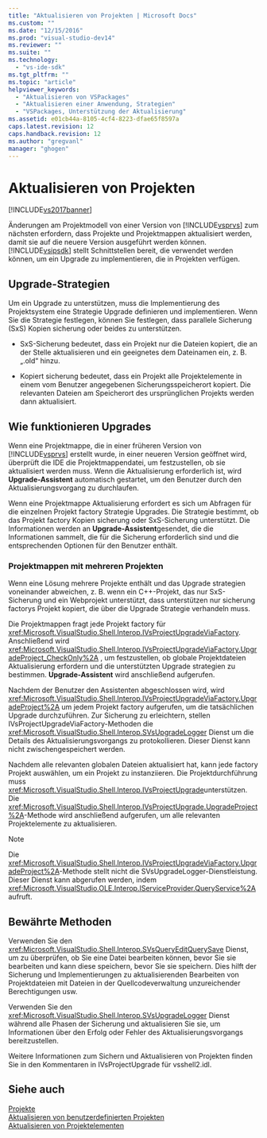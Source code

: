 ```yaml
---
title: "Aktualisieren von Projekten | Microsoft Docs"
ms.custom: ""
ms.date: "12/15/2016"
ms.prod: "visual-studio-dev14"
ms.reviewer: ""
ms.suite: ""
ms.technology: 
  - "vs-ide-sdk"
ms.tgt_pltfrm: ""
ms.topic: "article"
helpviewer_keywords: 
  - "Aktualisieren von VSPackages"
  - "Aktualisieren einer Anwendung, Strategien"
  - "VSPackages, Unterstützung der Aktualisierung"
ms.assetid: e01cb44a-8105-4cf4-8223-dfae65f8597a
caps.latest.revision: 12
caps.handback.revision: 12
ms.author: "gregvanl"
manager: "ghogen"
---
```

# Aktualisieren von Projekten
[!INCLUDE[vs2017banner](../../code-quality/includes/vs2017banner.md)]

Änderungen am Projektmodell von einer Version von [!INCLUDE[vsprvs](../../code-quality/includes/vsprvs_md.md)] zum nächsten erfordern, dass Projekte und Projektmappen aktualisiert werden, damit sie auf die neuere Version ausgeführt werden können.  [!INCLUDE[vsipsdk](../../extensibility/includes/vsipsdk_md.md)] stellt Schnittstellen bereit, die verwendet werden können, um ein Upgrade zu implementieren, die in Projekten verfügen.  
  
## Upgrade\-Strategien  
 Um ein Upgrade zu unterstützen, muss die Implementierung des Projektsystem eine Strategie Upgrade definieren und implementieren.  Wenn Sie die Strategie festlegen, können Sie festlegen, dass parallele Sicherung \(SxS\) Kopien sicherung oder beides zu unterstützen.  
  
-   SxS\-Sicherung bedeutet, dass ein Projekt nur die Dateien kopiert, die an der Stelle aktualisieren und ein geeignetes dem Dateinamen ein, z. B. „.old“ hinzu.  
  
-   Kopiert sicherung bedeutet, dass ein Projekt alle Projektelemente in einem vom Benutzer angegebenen Sicherungsspeicherort kopiert.  Die relevanten Dateien am Speicherort des ursprünglichen Projekts werden dann aktualisiert.  
  
## Wie funktionieren Upgrades  
 Wenn eine Projektmappe, die in einer früheren Version von [!INCLUDE[vsprvs](../../code-quality/includes/vsprvs_md.md)] erstellt wurde, in einer neueren Version geöffnet wird, überprüft die IDE die Projektmappendatei, um festzustellen, ob sie aktualisiert werden muss.  Wenn die Aktualisierung erforderlich ist, wird **Upgrade\-Assistent** automatisch gestartet, um den Benutzer durch den Aktualisierungsvorgang zu durchlaufen.  
  
 Wenn eine Projektmappe Aktualisierung erfordert es sich um Abfragen für die einzelnen Projekt factory Strategie Upgrades.  Die Strategie bestimmt, ob das Projekt factory Kopien sicherung oder SxS\-Sicherung unterstützt.  Die Informationen werden an **Upgrade\-Assistent**gesendet, die die Informationen sammelt, die für die Sicherung erforderlich sind und die entsprechenden Optionen für den Benutzer enthält.  
  
### Projektmappen mit mehreren Projekten  
 Wenn eine Lösung mehrere Projekte enthält und das Upgrade strategien voneinander abweichen, z. B. wenn ein C\+\+\-Projekt, das nur SxS\-Sicherung und ein Webprojekt unterstützt, dass unterstützen nur sicherung factorys Projekt kopiert, die über die Upgrade Strategie verhandeln muss.  
  
 Die Projektmappen fragt jede Projekt factory für <xref:Microsoft.VisualStudio.Shell.Interop.IVsProjectUpgradeViaFactory>.  Anschließend wird <xref:Microsoft.VisualStudio.Shell.Interop.IVsProjectUpgradeViaFactory.UpgradeProject_CheckOnly%2A> , um festzustellen, ob globale Projektdateien Aktualisierung erfordern und die unterstützten Upgrade strategien zu bestimmen.  **Upgrade\-Assistent** wird anschließend aufgerufen.  
  
 Nachdem der Benutzer den Assistenten abgeschlossen wird, wird <xref:Microsoft.VisualStudio.Shell.Interop.IVsProjectUpgradeViaFactory.UpgradeProject%2A> um jedem Projekt factory aufgerufen, um die tatsächlichen Upgrade durchzuführen.  Zur Sicherung zu erleichtern, stellen IVsProjectUpgradeViaFactory\-Methoden die <xref:Microsoft.VisualStudio.Shell.Interop.SVsUpgradeLogger> Dienst um die Details des Aktualisierungsvorgangs zu protokollieren.  Dieser Dienst kann nicht zwischengespeichert werden.  
  
 Nachdem alle relevanten globalen Dateien aktualisiert hat, kann jede factory Projekt auswählen, um ein Projekt zu instanziieren.  Die Projektdurchführung muss <xref:Microsoft.VisualStudio.Shell.Interop.IVsProjectUpgrade>unterstützen.  Die <xref:Microsoft.VisualStudio.Shell.Interop.IVsProjectUpgrade.UpgradeProject%2A>\-Methode wird anschließend aufgerufen, um alle relevanten Projektelemente zu aktualisieren.  
  
> [!NOTE]
>  Die <xref:Microsoft.VisualStudio.Shell.Interop.IVsProjectUpgradeViaFactory.UpgradeProject%2A>\-Methode stellt nicht die SVsUpgradeLogger\-Dienstleistung.  Dieser Dienst kann abgerufen werden, indem <xref:Microsoft.VisualStudio.OLE.Interop.IServiceProvider.QueryService%2A>aufruft.  
  
## Bewährte Methoden  
 Verwenden Sie den <xref:Microsoft.VisualStudio.Shell.Interop.SVsQueryEditQuerySave> Dienst, um zu überprüfen, ob Sie eine Datei bearbeiten können, bevor Sie sie bearbeiten und kann diese speichern, bevor Sie sie speichern.  Dies hilft der Sicherung und Implementierungen zu aktualisierenden Bearbeiten von Projektdateien mit Dateien in der Quellcodeverwaltung unzureichender Berechtigungen usw.  
  
 Verwenden Sie den <xref:Microsoft.VisualStudio.Shell.Interop.SVsUpgradeLogger> Dienst während alle Phasen der Sicherung und aktualisieren Sie sie, um Informationen über den Erfolg oder Fehler des Aktualisierungsvorgangs bereitzustellen.  
  
 Weitere Informationen zum Sichern und Aktualisieren von Projekten finden Sie in den Kommentaren in IVsProjectUpgrade für vsshell2.idl.  
  
## Siehe auch  
 [Projekte](../../extensibility/internals/projects.md)   
 [Aktualisieren von benutzerdefinierten Projekten](../../misc/upgrading-custom-projects.md)   
 [Aktualisieren von Projektelementen](../../misc/upgrading-project-items.md)